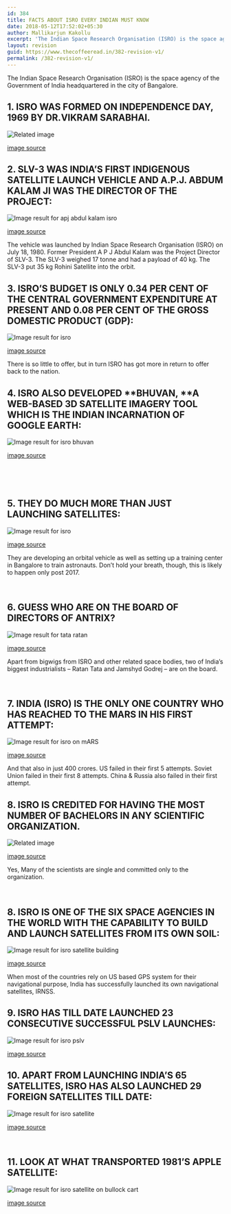 ```yaml
---
id: 384
title: FACTS ABOUT ISRO EVERY INDIAN MUST KNOW
date: 2018-05-12T17:52:02+05:30
author: Mallikarjun Kakollu
excerpt: 'The Indian Space Research Organisation (ISRO) is the space agency of the Government of India headquartered in the city of Bangalore. '
layout: revision
guid: https://www.thecoffeeread.in/382-revision-v1/
permalink: /382-revision-v1/
---
```

The Indian Space Research Organisation (ISRO) is the space agency of the Government of India headquartered in the city of Bangalore.

## **1. ISRO WAS FORMED ON INDEPENDENCE DAY, 1969 BY DR.VIKRAM SARABHAI.**

![Related image](https://upload.wikimedia.org/wikipedia/commons/4/41/Dr._Vikram_Sarabhai_and_Dr._Paine_Sign_a_Satellite_Agreement_-_GPN-2002-000081.jpg) 

[image source](https://www.google.co.in/search?biw=1350&bih=561&tbs=isz%3Alt%2Cislt%3Axga&tbm=isch&sa=1&ei=Fdv2Wtj_DcnavgTd96ngCQ&q=vikram+sarabhai+isro&oq=vikram+sarabhai+isro&gs_l=img.3..0.44293.55182.0.55769.21.18.3.0.0.0.503.3336.2-11j1j0j1.13.0....0...1c.1.64.img..5.5.1027...0i7i30k1j0i7i5i30k1j0i8i7i30k1.0.ddnBzawDj90#imgrc=xlgDFUHZI3am4M:)

## 2. SLV-3 WAS INDIA’S FIRST INDIGENOUS SATELLITE LAUNCH VEHICLE AND A.P.J. ABDUM KALAM JI WAS THE DIRECTOR OF THE PROJECT:

![Image result for apj abdul kalam isro](https://images.assettype.com/thequint%2F2015-07%2F1ed2b690-87c8-4935-8f56-db587769b92e%2Fby%20default.png?q=35&auto=format%2Ccompress&w=1200) 

[image source](https://www.google.co.in/search?biw=1350&bih=561&tbs=isz%3Alt%2Cislt%3Axga&tbm=isch&sa=1&ei=19r2Ws-dHMv-vgSX0oPwCw&q=apj+abdul+kalam+isro&oq=isro+apj&gs_l=img.3.0.0i8i30k1j0i24k1.56753.58495.0.60443.4.4.0.0.0.0.240.933.2-4.4.0....0...1c.1.64.img..0.4.930...0j35i39k1j0i67k1j0i30k1.0.TxUiDX205aY#imgrc=xkJCn6hk7lvD4M:)

The vehicle was launched by Indian Space Research Organisation (ISRO) on July 18, 1980. Former President A P J Abdul Kalam was the Project Director of SLV-3. The SLV-3 weighed 17 tonne and had a payload of 40 kg. The SLV-3 put 35 kg Rohini Satellite into the orbit.

## 3. ISRO’S BUDGET IS ONLY 0.34 PER CENT OF THE CENTRAL GOVERNMENT EXPENDITURE AT PRESENT AND 0.08 PER CENT OF THE GROSS DOMESTIC PRODUCT (GDP):

![Image result for isro](https://www.isro.gov.in/sites/default/files/1panaromicviewoffullyintegratedpslv-c38seenwithmobileservicetower.jpg) 

[image source](https://www.google.co.in/search?biw=1350&bih=561&tbs=isz%3Alt%2Cislt%3Axga&tbm=isch&sa=1&ei=0tr2WouKHozYvgTsqrhw&q=isro&oq=isro&gs_l=img.3..35i39k1l2j0i67k1j0l7.3096.3096.0.3401.1.1.0.0.0.0.254.254.2-1.1.0....0...1c.1.64.img..0.1.253....0.UI5UqnJroOM#imgrc=4hO7gmH6yADxaM:)

There is so little to offer, but in turn ISRO has got more in return to offer back to the nation.

## 4. ISRO ALSO DEVELOPED **BHUVAN, **A WEB-BASED 3D SATELLITE IMAGERY TOOL WHICH IS THE INDIAN INCARNATION OF GOOGLE EARTH:

![Image result for isro bhuvan](http://farm3.static.flickr.com/2431/3823984830_019087a1ed_o.jpg) 

[image source](https://www.google.co.in/search?biw=1350&bih=561&tbs=isz%3Alt%2Cislt%3Axga&tbm=isch&sa=1&ei=LNr2WpaQD8r0vgSutZrIDQ&q=isro+bhuvan&oq=isro+bhuv&gs_l=img.3.0.0j0i24k1l8.94897.96641.0.98289.5.5.0.0.0.0.544.912.3-1j0j1.2.0....0...1c.1.64.img..3.2.912....0.v7RaJkH3eQU#imgrc=6CUMUar6E79cMM:)

&nbsp;

&nbsp;

## 5. THEY DO MUCH MORE THAN JUST LAUNCHING SATELLITES:

![Image result for isro](https://www.isro.gov.in/sites/default/files/3-3panoramicviewofgslv-mkiii-d1beingmovedtosecondlaunchpad.jpg) 

[image source](https://www.google.co.in/search?biw=1350&bih=561&tbs=isz%3Alt%2Cislt%3Axga&tbm=isch&sa=1&ei=49n2Wq-CLJLMvwSA5J6wBQ&q=isro&oq=isro&gs_l=img.3..35i39k1l2j0i67k1j0l7.69172.70363.0.71069.4.4.0.0.0.0.268.760.2-3.3.0....0...1c.1.64.img..1.3.757....0.Upt4qAviuFQ#imgrc=zRm4zKAAVUmBnM:)

They are developing an orbital vehicle as well as setting up a training center in Bangalore to train astronauts. Don’t hold your breath, though, this is likely to happen only post 2017.

&nbsp;

## 6. GUESS WHO ARE ON THE BOARD OF DIRECTORS OF ANTRIX?

![Image result for tata ratan](https://cdn-images-1.medium.com/max/1600/1*CZwW41tlj_JM5i6EbHu6mA.png) 

[image source](https://www.google.co.in/search?biw=1350&bih=561&tbs=isz%3Alt%2Cislt%3Axga&tbm=isch&sa=1&ei=pNn2WtTyGcmMvQShwJUQ&q=tata+ratan+isro&oq=tata+ratan+isro&gs_l=img.3...9934.11564.0.11993.5.5.0.0.0.0.264.694.2-3.3.0....0...1c.1.64.img..2.2.481...0j0i30k1j0i5i30k1j0i8i30k1j0i24k1.0.l-HkJh1HA9Y)

Apart from bigwigs from ISRO and other related space bodies, two of India’s biggest industrialists – Ratan Tata and Jamshyd Godrej – are on the board.

&nbsp;

## 7. INDIA (ISRO) IS THE ONLY ONE COUNTRY WHO HAS REACHED TO THE MARS IN HIS FIRST ATTEMPT:

![Image result for isro  on mARS](https://img.purch.com/h/1000/aHR0cDovL3d3dy5zcGFjZS5jb20vaW1hZ2VzL2kvMDAwLzA0Mi8zMzcvb3JpZ2luYWwvbWFycy1vcmJpdGVyLW1pc3Npb24tYXJ0LmpwZw==) 

[image source](https://www.google.co.in/search?biw=1350&bih=561&tbs=isz%3Alt%2Cislt%3Axga&tbm=isch&sa=1&ei=3dj2Woj1Kcj-vgSBjqnwCQ&q=isro++on+mARS&oq=isro++on+mARS&gs_l=img.3..0i24k1.56563.60256.0.60645.7.7.0.0.0.0.289.968.2-4.4.0....0...1c.1.64.img..3.3.744...0.0.yrSBLZxRv84#imgrc=F3ZCQEs26b72vM:)

And that also in just 400 crores. US failed in their first 5 attempts. Soviet Union failed in their first 8 attempts. China & Russia also failed in their first attempt.

## 8. ISRO IS CREDITED FOR HAVING THE MOST NUMBER OF BACHELORS IN ANY SCIENTIFIC ORGANIZATION.

![Related image](https://media.npr.org/assets/img/2014/09/24/27252001_h32082172_wide-7edd1e9aabf0ba686b43933027fa19fd27badaa5.jpg?s=1400) 

[image source](https://www.google.co.in/search?biw=1350&bih=561&tbs=isz%3Alt%2Cislt%3Axga&tbm=isch&sa=1&ei=zdj2WpbeA4nhvgTQjpWAAQ&q=isro++scientists&oq=isro++scientists&gs_l=img.3..0l2j0i7i30k1j0i5i30k1j0i24k1l6.14705.14705.0.15117.1.1.0.0.0.0.265.265.2-1.1.0....0...1c.1.64.img..0.1.264....0.2LPSI1Z6cBE#imgdii=2l8_XneKFZ2GFM:&imgrc=Z-0GR6tOVvCdFM:)

Yes, Many of the scientists are single and committed only to the organization.

&nbsp;

## 8. ISRO IS ONE OF THE SIX SPACE AGENCIES IN THE WORLD WITH THE CAPABILITY TO BUILD AND LAUNCH SATELLITES FROM ITS OWN SOIL:

![Image result for isro satellite building](https://mediaindia.eu/wp-content/uploads/2016/09/GSLV.jpg) 

[image source](https://www.google.co.in/search?biw=1350&bih=561&tbs=isz%3Alt%2Cislt%3Axga&tbm=isch&sa=1&ei=TNj2Wpu9E4fpvgS14LzICw&q=isro+satellite+buildingg&oq=isro+satellite+buildingg&gs_l=img.3...44612.51654.0.51957.21.20.1.0.0.0.293.3021.2-13.13.0....0...1c.1.64.img..7.7.1611...0j35i39k1j0i8i30k1j0i24k1.0.YhlFw01OzFI#imgrc=LHFI68Inu70cAM:)

When most of the countries rely on US based GPS system for their navigational purpose, India has successfully launched its own navigational satellites, IRNSS.

## 9. ISRO HAS TILL DATE LAUNCHED 23 CONSECUTIVE SUCCESSFUL PSLV LAUNCHES:

![Image result for isro pslv](https://www.isro.gov.in/sites/default/files/galleries/%E0%A4%AA%E0%A5%80.%E0%A4%8F%E0%A4%B8.%E0%A4%8F%E0%A4%B2.%E0%A4%B5%E0%A5%80.-%E0%A4%B8%E0%A5%8034%20%E0%A4%97%E0%A5%88%E0%A4%B2%E0%A4%B0%E0%A5%80%20/12fullyintegratedpslv.jpg) 

[image source](https://www.google.co.in/search?biw=1350&bih=561&tbs=isz%3Alt%2Cislt%3Axga&tbm=isch&sa=1&ei=GNj2Wqe2PIjXvATXm47ABg&q=isro+pslv&oq=isro+pslv&gs_l=img.3..0l3j0i30k1j0i24k1l6.48400.49495.0.49819.4.4.0.0.0.0.271.757.2-3.3.0....0...1c.1.64.img..1.3.754....0._VSfbB81iZI#imgrc=mwYRt0ttHiXe-M:)

## 10. APART FROM LAUNCHING INDIA’S 65 SATELLITES, ISRO HAS ALSO LAUNCHED 29 FOREIGN SATELLITES TILL DATE:

![Image result for isro satellite](https://qz.com/wp-content/uploads/2018/01/isro-india.jpg?quality=80&strip=all&w=1600) 

[image source](https://www.google.co.in/search?biw=1350&bih=561&tbs=isz%3Alt%2Cislt%3Axga&tbm=isch&sa=1&ei=vdf2WprmGYzxvgTTrbLoBQ&q=isro+satellite+&oq=isro+satellite+&gs_l=img.3..0l10.88227.88227.0.89887.1.1.0.0.0.0.264.264.2-1.1.0....0...1c.1.64.img..0.1.263....0.kejgyC2Qlfs#imgrc=jF4zboBSkCCuQM:)

&nbsp;

## **11. LOOK AT WHAT TRANSPORTED 1981’S APPLE SATELLITE:**

![Image result for isro satellite on bullock cart](https://pbs.twimg.com/media/C4sPBBLWAAEb82x.jpg) 

[image source](https://www.google.co.in/search?biw=1350&bih=561&tbs=isz%3Alt%2Cislt%3Axga&tbm=isch&sa=1&ei=bdb2Wrq2L4rUvAS-npuIBQ&q=isro+satellite+on+bullock+cart&oq=isro+satellite+on+&gs_l=img.3.0.0i24k1.324739.332439.0.334229.18.12.0.6.6.0.273.1454.2-6.6.0....0...1c.1.64.img..6.12.1530...0j35i39k1j0i67k1.0.IlDtWWBFric#imgrc=I6Oql_1wB5Ny1M:)